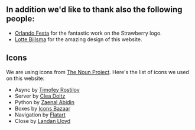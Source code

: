 ## In addition we'd like to thank also the following people:

- [Orlando Festa](https://twitter.com/druguinni) for the fantastic work on the Strawberry logo.
- [Lotte Bijlsma](https://twitter.com/BijlsmaLotte) for the amazing design of this website.

## Icons

We are using icons from [The Noun Project](https://thenounproject.com). Here's the list of icons we used on this website:

- Async by [Timofey Rostilov](https://thenounproject.com/t.rostilov/)
- Server by [Clea Doltz](https://thenounproject.com/clea.doltz)
- Python by [Zaenal Abidin](https://thenounproject.com/priyokumoro5/)
- Boxes by [Icons Bazaar](https://thenounproject.com/iconsbazaar89/)
- Navigation by [Flatart](https://thenounproject.com/Flatart/)
- Close by [Landan Lloyd](https://thenounproject.com/landan/)
